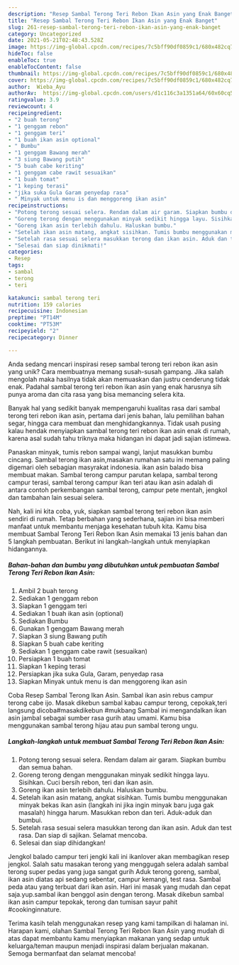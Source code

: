 ```yaml
---
description: "Resep Sambal Terong Teri Rebon Ikan Asin yang Enak Banget"
title: "Resep Sambal Terong Teri Rebon Ikan Asin yang Enak Banget"
slug: 261-resep-sambal-terong-teri-rebon-ikan-asin-yang-enak-banget
category: Uncategorized
date: 2021-05-21T02:48:43.528Z
image: https://img-global.cpcdn.com/recipes/7c5bff90df0859c1/680x482cq70/sambal-terong-teri-rebon-ikan-asin-foto-resep-utama.jpg
hideToc: false
enableToc: true
enableTocContent: false
thumbnail: https://img-global.cpcdn.com/recipes/7c5bff90df0859c1/680x482cq70/sambal-terong-teri-rebon-ikan-asin-foto-resep-utama.jpg
cover: https://img-global.cpcdn.com/recipes/7c5bff90df0859c1/680x482cq70/sambal-terong-teri-rebon-ikan-asin-foto-resep-utama.jpg
author:  Wieba_Ayu
authorAv:  https://img-global.cpcdn.com/users/d1c116c3a1351a64/60x60cq50/avatar.jpg
ratingvalue: 3.9
reviewcount: 4
recipeingredient:
- "2 buah terong"
- "1 genggam rebon"
- "1 genggam teri"
- "1 buah ikan asin optional"
- " Bumbu"
- "1 genggam Bawang merah"
- "3 siung Bawang putih"
- "5 buah cabe keriting"
- "1 genggam cabe rawit sesuaikan"
- "1 buah tomat"
- "1 keping terasi"
- "jika suka Gula Garam penyedap rasa"
- " Minyak untuk menu is dan menggoreng ikan asin"
recipeinstructions:
- "Potong terong sesuai selera. Rendam dalam air garam. Siapkan bumbu dan semua bahan."
- "Goreng terong dengan menggunakan minyak sedikit hingga layu. Sisihkan. Cuci bersih rebon, teri dan ikan asin."
- "Goreng ikan asin terlebih dahulu. Haluskan bumbu."
- "Setelah ikan asin matang, angkat sisihkan. Tumis bumbu menggunakan minyak bekas ikan asin (langkah ini jika ingin minyak baru juga gak masalah) hingga harum. Masukkan rebon dan teri. Aduk-aduk dan bumbui."
- "Setelah rasa sesuai selera masukkan terong dan ikan asin. Aduk dan test rasa. Dan siap di sajikan. Selamat mencoba."
- "Selesai dan siap dinikmati!"
categories:
- Resep
tags:
- sambal
- terong
- teri

katakunci: sambal terong teri 
nutrition: 159 calories
recipecuisine: Indonesian
preptime: "PT14M"
cooktime: "PT53M"
recipeyield: "2"
recipecategory: Dinner

---
```



Anda sedang mencari inspirasi resep sambal terong teri rebon ikan asin yang unik? Cara membuatnya memang susah-susah gampang. Jika salah mengolah maka hasilnya tidak akan memuaskan dan justru cenderung tidak enak. Padahal sambal terong teri rebon ikan asin yang enak harusnya sih punya aroma dan cita rasa yang bisa memancing selera kita.


Banyak hal yang sedikit banyak mempengaruhi kualitas rasa dari sambal terong teri rebon ikan asin, pertama dari jenis bahan, lalu pemilihan bahan segar, hingga cara membuat dan menghidangkannya. Tidak usah pusing kalau hendak menyiapkan sambal terong teri rebon ikan asin enak di rumah, karena asal sudah tahu triknya maka hidangan ini dapat jadi sajian istimewa.

Panaskan minyak, tumis rebon sampai wangi, lanjut masukkan bumbu cincang. Sambal terong ikan asin,masakan rumahan satu ini memang paling digemari oleh sebagian masyrakat indonesia. ikan asin balado bisa membuat makan. Sambal terong campur parutan kelapa, sambal terong campur terasi, sambal terong campur ikan teri atau ikan asin adalah di antara contoh perkembangan sambal terong, campur pete mentah, jengkol dan tambahan lain sesuai selera.


Nah, kali ini kita coba, yuk, siapkan sambal terong teri rebon ikan asin sendiri di rumah. Tetap berbahan yang sederhana, sajian ini bisa memberi manfaat untuk membantu menjaga kesehatan tubuh kita. Kamu bisa membuat Sambal Terong Teri Rebon Ikan Asin memakai 13 jenis bahan dan 5 langkah pembuatan. Berikut ini langkah-langkah untuk menyiapkan hidangannya.

<!--inarticleads1-->

##### Bahan-bahan dan bumbu yang dibutuhkan untuk pembuatan Sambal Terong Teri Rebon Ikan Asin:

1. Ambil 2 buah terong
1. Sediakan 1 genggam rebon
1. Siapkan 1 genggam teri
1. Sediakan 1 buah ikan asin (optional)
1. Sediakan  Bumbu
1. Gunakan 1 genggam Bawang merah
1. Siapkan 3 siung Bawang putih
1. Siapkan 5 buah cabe keriting
1. Sediakan 1 genggam cabe rawit (sesuaikan)
1. Persiapkan 1 buah tomat
1. Siapkan 1 keping terasi
1. Persiapkan jika suka Gula, Garam, penyedap rasa
1. Siapkan  Minyak untuk menu is dan menggoreng ikan asin


Coba Resep Sambal Terong Ikan Asin. Sambal ikan asin rebus campur terong cabe ijo. Masak dikebun sambal kabau campur terong, cepokak,teri langsung dicoba#masakdikebun #mukbang Sambal ini mengandalkan ikan asin jambal sebagai sumber rasa gurih atau umami. Kamu bisa menggunakan sambal terong hijau atau pun sambal terong ungu. 

<!--inarticleads2-->

##### Langkah-langkah untuk membuat Sambal Terong Teri Rebon Ikan Asin:

1. Potong terong sesuai selera. Rendam dalam air garam. Siapkan bumbu dan semua bahan.
1. Goreng terong dengan menggunakan minyak sedikit hingga layu. Sisihkan. Cuci bersih rebon, teri dan ikan asin.
1. Goreng ikan asin terlebih dahulu. Haluskan bumbu.
1. Setelah ikan asin matang, angkat sisihkan. Tumis bumbu menggunakan minyak bekas ikan asin (langkah ini jika ingin minyak baru juga gak masalah) hingga harum. Masukkan rebon dan teri. Aduk-aduk dan bumbui.
1. Setelah rasa sesuai selera masukkan terong dan ikan asin. Aduk dan test rasa. Dan siap di sajikan. Selamat mencoba.
1. Selesai dan siap dihidangkan!

Jengkol balado campur teri jengki kali ini ikanlover akan membagikan resep jengkol. Salah satu masakan terong yang menggugah selera adalah sambal terong super pedas yang juga sangat gurih Aduk terong goreng, sambal, ikan asin diatas api sedang sebentar, campur kemangi, test rasa. Sambal peda atau yang terbuat dari ikan asin. Hari ini masak yang mudah dan cepat saja.yup.sambal ikan benggol asin dengan terong. Masak dikebun sambal ikan asin campur tepokak, terong dan tumisan sayur pahit #cookinginnature. 

Terima kasih telah menggunakan resep yang kami tampilkan di halaman ini. Harapan kami, olahan Sambal Terong Teri Rebon Ikan Asin yang mudah di atas dapat membantu kamu menyiapkan makanan yang sedap untuk keluarga/teman maupun menjadi inspirasi dalam berjualan makanan. Semoga bermanfaat dan selamat mencoba!
